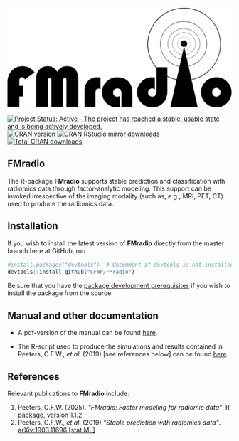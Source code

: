 ![FMradio](https://github.com/CFWP/FMradio/blob/master/inst/FMradioLOGO.png)


[![Project Status: Active - The project has reached a stable, usable state and is being actively developed.](http://www.repostatus.org/badges/latest/active.svg)](http://www.repostatus.org/#active)
[![CRAN version](http://www.r-pkg.org/badges/version/FMradio)](https://cran.r-project.org/package=FMradio)
[![CRAN RStudio mirror downloads](http://cranlogs.r-pkg.org/badges/FMradio)](https://cran.r-project.org/package=FMradio/index.html)
[![Total CRAN downloads](http://cranlogs.r-pkg.org/badges/grand-total/FMradio)](http://www.r-pkg.org/pkg/FMradio)


**FMradio**
---------------
The R-package **FMradio** supports stable prediction and classification with radiomics data through factor-analytic modeling.
This support can be invoked irrespective of the imaging modality (such as, e.g., MRI, PET, CT) used to produce the radiomics data.


## Installation

If you wish to install the latest version of **FMradio** directly from the master branch here at GitHub, run

```R
#install.packages("devtools")  # Uncomment if devtools is not installed
devtools::install_github("CFWP/FMradio")
```
Be sure that you have the [package development prerequisites](http://www.rstudio.com/ide/docs/packages/prerequisites) if you wish to install the package from the source.


## Manual and other documentation

* A pdf-version of the manual can be found [here](https://cfwp.github.io/PDFs/FMradio.pdf).

* The R-script used to produce the simulations and results contained in Peeters, C.F.W., *et al*. (2019) [see references below] can be found [here](https://cfwp.github.io/PDFs/Simulations&Analysis.R).


## References

Relevant publications to **FMradio** include:

 1. Peeters, C.F.W. (2025). 
    *"FMradio: Factor modeling for radiomic data"*. 
    R package, version 1.1.2
 2. Peeters, C.F.W., *et al*. (2019)
    *"Stable prediction with radiomics data"*.
    [arXiv:1903.11696 [stat.ML]](https://arxiv.org/abs/1903.11696)
